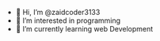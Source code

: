 - 👋 Hi, I’m @zaidcoder3133
- 👀 I’m interested in programming 
- 🌱 I’m currently learning web Development

<!---
zaidcoder3133/zaidcoder3133 is a ✨ special ✨ repository because its `README.md` (this file) appears on your GitHub profile.
You can click the Preview link to take a look at your changes.
--->
